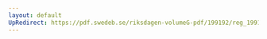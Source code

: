 ```yaml
---
layout: default
UpRedirect: https://pdf.swedeb.se/riksdagen-volumeG-pdf/199192/reg_199192/reg_199192_0847.pdf
---
```

